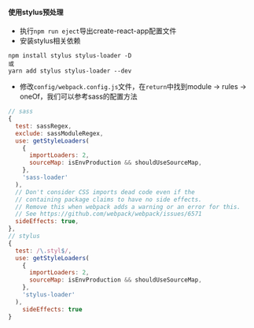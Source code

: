 #### 使用stylus预处理
* 执行`npm run eject`导出create-react-app配置文件
* 安装stylus相关依赖
```shell
npm install stylus stylus-loader -D
或
yarn add stylus stylus-loader --dev
```
* 修改`config/webpack.config.js`文件，在`return`中找到module -> rules -> oneOf，我们可以参考sass的配置方法
```javascript
// sass
{
  test: sassRegex,
  exclude: sassModuleRegex,
  use: getStyleLoaders(
    {
      importLoaders: 2,
      sourceMap: isEnvProduction && shouldUseSourceMap,
    },
    'sass-loader'
  ),
  // Don't consider CSS imports dead code even if the
  // containing package claims to have no side effects.
  // Remove this when webpack adds a warning or an error for this.
  // See https://github.com/webpack/webpack/issues/6571
  sideEffects: true,
},
// stylus
{
  test: /\.styl$/,
  use: getStyleLoaders(
    {
      importLoaders: 2,
      sourceMap: isEnvProduction && shouldUseSourceMap,
    },
    'stylus-loader'
  ),
    sideEffects: true
}
```